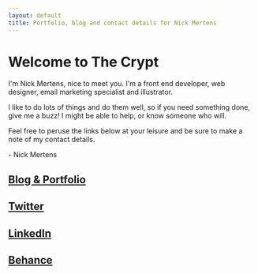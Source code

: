 ```yaml
---
layout: default
title: Portfolio, blog and contact details for Nick Mertens
---
```


# Welcome to <span class="dark-green font-weight-bold">The Crypt</span>

I'm Nick Mertens, nice to meet you. I'm a front end developer, web designer, email marketing specialist and illustrator.

I like to do lots of things and do them well, so if you need something done, give me a buzz! I might be able to help, or know someone who will.

Feel free to peruse the links below at your leisure and be sure to make a note of my contact details.

<div>
    <p class="fsh align-centre mbn mtn"><i class="icon-emo-coffee"></i></p>
    <p class="cursive align-right fsl">- Nick Mertens</p>
</div>
<div class="grid">
    <div class="grid__item one-quarter palm--one-half align-centre">
        <h2><a href="{{ site.baseurl }}/blog/" class="icon-feather">Blog &amp; Portfolio</a></h2>
    </div><!--
    --><div class="grid__item one-quarter palm--one-half align-centre">
        <h2><a href="https://twitter.com/Cryptacular" target="_blank" class="icon-twitter">Twitter</a></h2>
    </div><!--
    --><div class="grid__item one-quarter palm--one-half align-centre">
        <h2><a href="https://nz.linkedin.com/pub/nick-mertens/30/998/667" target="_blank" class="icon-linkedin">LinkedIn</a></h2>
    </div><!--
    --><div class="grid__item one-quarter palm--one-half align-centre">
        <h2><a href="https://www.behance.net/nickmertens" target="_blank" class="icon-behance">Behance</a></h2>
    </div>
</div>